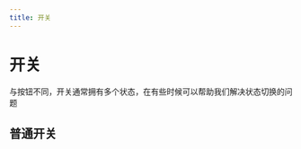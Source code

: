 ```yaml
---
title: 开关
---
```

<script setup>
import SwitchButton from './001/001.vue'
</script>

# 开关
与按钮不同，开关通常拥有多个状态，在有些时候可以帮助我们解决状态切换的问题

## 普通开关
<SwitchButton/>

<!--@include: /001/001.md-->
